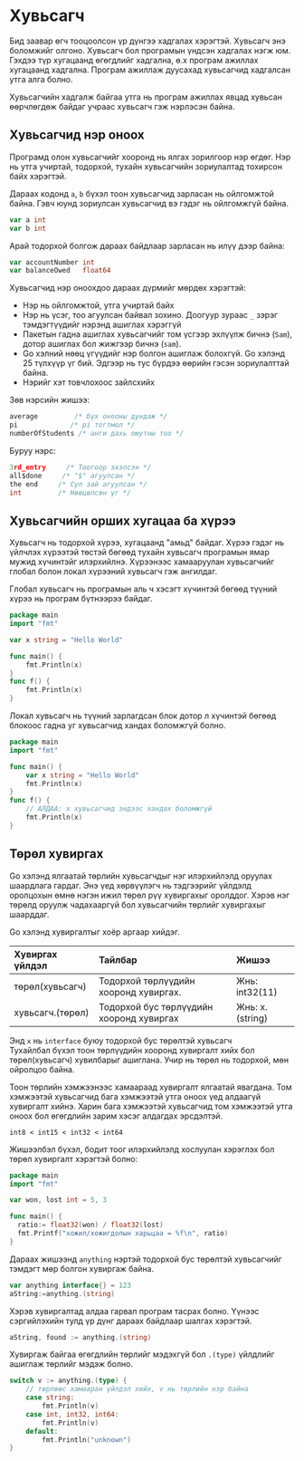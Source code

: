 # Хувьсагч

Бид заавар өгч тооцоолсон үр дүнгээ хадгалах хэрэгтэй. Хувьсагч энэ боломжийг олгоно. Хувьсагч бол програмын үндсэн хадгалах нэгж юм. Гэхдээ түр хугацаанд өгөгдлийг хадгална, ө.х програм ажиллах хугацаанд хадгална. Програм ажиллаж дуусахад хувьсагчид хадгалсан утга алга болно.

Хувьсагчийн хадгалж байгаа утга нь програм ажиллах явцад хувьсан өөрчлөгдөж байдаг учраас хувьсагч гэж нэрлэсэн байна.

## Хувьсагчид нэр оноох

Програмд олон хувьсагчийг хооронд нь ялгах зорилгоор нэр өгдөг. Нэр нь утга учиртай, тодорхой, тухайн хувьсагчийн зориулалтад тохирсон байх хэрэгтэй.

Дараах кодонд `a`, `b`  бүхэл тоон хувьсагчид зарласан нь ойлгомжтой байна. Гэвч юунд зориулсан хувьсагчид вэ гэдэг нь ойлгомжгүй байна.

```go
var a int
var b int
```

Арай тодорхой болгож дараах байдлаар зарласан нь илүү дээр байна:

```go
var accountNumber int
var balanceOwed   float64
```

Хувьсагчид нэр оноохдоо дараах дүрмийг мөрдөх хэрэгтэй:

* Нэр нь ойлгомжтой, утга учиртай байх
* Нэр нь үсэг, тоо агуулсан байвал зохино. Доогуур зураас `_` зэрэг тэмдэгтүүдийг нэрэнд ашиглах хэрэггүй
* Пакетын гадна ашиглах хувьсагчийг том үсгээр эхлүүлж бичнэ \(`Sam`\), дотор ашиглах бол жижгээр бичнэ \(`sam`\).
* Go хэлний нөөц үгүүдийг нэр болгон ашиглаж болохгүй. Go хэлэнд 25  түлхүүр үг бий. Эдгээр нь тус бүрдээ өөрийн гэсэн зориулалттай байна.
* Нэрийг хэт товчлохоос зайлсхийх

Зөв нэрсийн жишээ:

```go
average         /* бүх онооны дундаж */
pi             /* pi тогтмол */
numberOfStudents /* анги дахь оюутны тоо */
```

Буруу нэрс:

```go
3rd_entry     /* Тоогоор эхэлсэн */
all$done     /* "$" агуулсан */
the end     /* Сул зай агуулсан */
int         /* Нөөцөлсөн үг */
```

## Хувьсагчийн орших хугацаа ба хүрээ

Хувьсагч нь тодорхой хүрээ, хугацаанд "амьд" байдаг. Хүрээ гэдэг нь үйлчлэх хүрээтэй төстэй бөгөөд тухайн хувьсагч програмын ямар мужид хүчинтэйг илэрхийлнэ. Хүрээнээс хамааруулан хувьсагчийг глобал болон локал хүрээний хувьсагч гэж ангилдаг.

Глобал хувьсагч нь програмын аль ч хэсэгт хүчинтэй бөгөөд түүний хүрээ нь програм бүтнээрээ байдаг.

```go
package main
import "fmt"

var x string = "Hello World"

func main() {
    fmt.Println(x)
}
func f() {
    fmt.Println(x)
}
```

Локал хувьсагч нь түүний зарлагдсан блок дотор л хүчинтэй бөгөөд блокоос гадна уг хувьсагчид хандах боломжгүй болно.

```go
package main
import "fmt"

func main() {
    var x string = "Hello World"
    fmt.Println(x)
}
func f() {
    // АЛДАА: x хувьсагчид эндээс хандах боломжгүй
    fmt.Println(x)
}
```

## Төрөл хувиргах

Go хэлэнд ялгаатай төрлийн хувьсагчдыг нэг илэрхийлэлд оруулах шаардлага гардаг. Энэ үед хөрвүүлэгч нь тэдгээрийг үйлдэлд оролцохын өмнө нэгэн ижил төрөл рүү хувиргахыг оролддог. Хэрэв нэг төрөлд оруулж чадахааргүй бол  хувьсагчийн төрлийг хувиргахыг шаарддаг.

Go хэлэнд хувиргалтыг хоёр аргаар хийдэг.

| Хувиргах үйлдэл | Тайлбар | Жишээ |
| :--- | :--- | :--- |
| төрөл\(хувьсагч\) | Тодорхой төрлүүдийн хооронд хувиргах. | Жнь: int32\(11\) |
| хувьсагч.\(төрөл\) | Тодорхой бус төрлүүдийн хооронд хувиргах | Жнь:  x.\(string\) |

Энд `x` нь `interface` буюу тодорхой бус төрөлтэй хувьсагч  
Тухайлбал бүхэл тоон төрлүүдийн хооронд хувиргалт хийх бол төрөл\(хувьсагч\) хувилбарыг ашиглана. Учир нь төрөл нь тодорхой, мөн ойролцоо байна.

Тоон төрлийн хэмжээнээс хамаараад хувиргалт ялгаатай явагдана. Том хэмжээтэй хувьсагчид бага хэмжээтэй утга оноох үед алдаагүй хувиргалт хийнэ. Харин бага хэмжээтэй хувьсагчид том хэмжээтэй утга оноох бол өгөгдлийн зарим хэсэг алдагдах эрсдэлтэй.

`int8 < int15 < int32 < int64`

Жишээлбэл бүхэл, бодит тоог илэрхийлэлд хослуулан хэрэглэх бол төрөл хувиргалт хэрэгтэй болно:

```go
package main
import "fmt"

var won, lost int = 5, 3

func main() {
  ratio:= float32(won) / float32(lost)
  fmt.Printf("хожил/хожигдолын харьцаа = %f\n", ratio)
}
```

Дараах жишээнд `anything` нэртэй тодорхой бус төрөлтэй хувьсагчийг тэмдэгт мөр болгон хувиргаж байна.

```go
var anything interface{} = 123
aString:=anything.(string)
```

Хэрэв хувиргалтад алдаа гарвал програм тасрах болно. Үүнээс сэргийлэхийн тулд үр дүнг дараах байдлаар шалгах хэрэгтэй.

```go
aString, found := anything.(string)
```

Хувиргаж байгаа өгөгдлийн төрлийг мэдэхгүй бол `.(type)` үйлдлийг ашиглаж төрлийг мэдэж болно.

```go
switch v := anything.(type) {
    // төрлөөс хамааран үйлдэл хийх, v нь төрлийн нэр байна
    case string:
        fmt.Println(v)
    case int, int32, int64:
        fmt.Println(v)
    default:
        fmt.Println("unknown")
}
```



